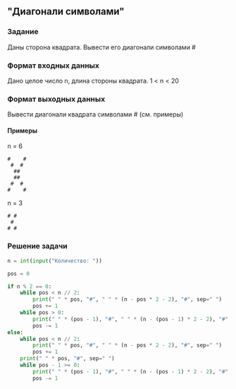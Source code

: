 ## "Диагонали символами"

### Задание

Даны сторона квадрата. Вывести его диагонали символами #

### Формат входных данных

Дано целое число n, длина стороны квадрата. 1 < n < 20 

### Формат выходных данных

Вывести диагонали квадрата символами # (см. примеры)

#### Примеры

n = 6 
```
#    #
 #  #
  ##
  ##
 #  #
#    #
```
n = 3
```
# #
 #
# #
```
### Решение задачи

```python
n = int(input("Количество: "))

pos = 0

if n % 2 == 0:
    while pos < n // 2:
        print(" " * pos, "#", " " * (n - pos * 2 - 2), "#", sep=" ")
        pos += 1
    while pos > 0:
        print(" " * (pos - 1), "#", " " * (n - (pos - 1) * 2 - 2), "#", sep=" ")
        pos -= 1
else:
    while pos < n // 2:
        print(" " * pos, "#", " " * (n - pos * 2 - 2), "#", sep=" ")
        pos += 1
    print(" " * pos, "#", sep=" ")
    while pos - 1 >= 0:
        print(" " * (pos - 1), "#", " " * (n - (pos - 1) * 2 - 2), "#", sep=" ")
        pos -= 1

```
